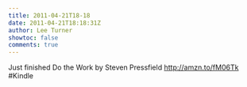 ```yaml
---
title: 2011-04-21T18-18
date: 2011-04-21T18:18:31Z
author: Lee Turner
showtoc: false
comments: true
---
```


Just finished Do the Work by Steven Pressfield http://amzn.to/fM06Tk #Kindle

